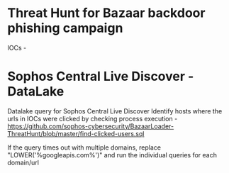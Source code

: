 # Threat Hunt for Bazaar backdoor phishing campaign

IOCs - 

# Sophos Central Live Discover - DataLake

Datalake query for Sophos Central Live Discover
Identify hosts where the urls in IOCs were clicked by checking process execution - https://github.com/sophos-cybersecurity/BazaarLoader-ThreatHunt/blob/master/find-clicked-users.sql

If the query times out with multiple domains, replace "LOWER('%googleapis.com%')" and run the individual queries for each domain/url

